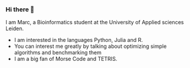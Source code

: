 ### Hi there 👋

I am Marc, a Bioinformatics student at the University of Applied sciences Leiden.
* I am interested in the languages Python, Julia and R.
* You can interest me greatly by talking about optimizing simple algorithms and benchmarking them
* I am a big fan of Morse Code and TETRIS.
